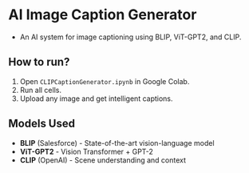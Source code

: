 # AI Image Caption Generator

- An AI system for image captioning using BLIP, ViT-GPT2, and CLIP.

## How to run?

1. Open `CLIPCaptionGenerator.ipynb` in Google Colab.
2. Run all cells.
3. Upload any image and get intelligent captions.

## Models Used

- **BLIP** (Salesforce) - State-of-the-art vision-language model
- **ViT-GPT2** - Vision Transformer + GPT-2
- **CLIP** (OpenAI) - Scene understanding and context
